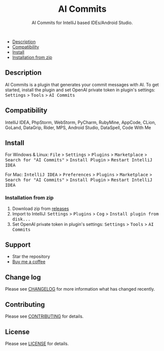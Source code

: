 

[//]: # (<div align="center">)

[//]: # (    <a href="https://plugins.jetbrains.com/plugin/19411-gitlab-template-lint">)

[//]: # (        <img src="./src/main/resources/META-INF/pluginIcon.svg" width="200" height="200" alt="logo"/>)

[//]: # (    </a>)

[//]: # (</div>)
<h1 align="center">AI Commits</h1>
<p align="center">AI Commits for IntelliJ based IDEs/Android Studio.</p>

[//]: # (<p align="center">)

[//]: # (<a href="https://actions-badge.atrox.dev/Blarc/gitlab-lint-plugin/goto?ref=main"><img alt="Build Status" src="https://img.shields.io/endpoint.svg?url=https%3A%2F%2Factions-badge.atrox.dev%2FBlarc%2Fgitlab-lint-plugin%2Fbadge%3Fref%3Dmain&style=flat" /></a>)

[//]: # (<a href="https://plugins.jetbrains.com/plugin/19411-gitlab-template-lint"><img src="https://img.shields.io/jetbrains/plugin/r/stars/19411?style=flat-square"></a>)

[//]: # (<a href="https://plugins.jetbrains.com/plugin/19411-gitlab-template-lint"><img src="https://img.shields.io/jetbrains/plugin/d/19411-gitlab-template-lint.svg?style=flat-square"></a>)

[//]: # (<a href="https://plugins.jetbrains.com/plugin/19411-gitlab-template-lint"><img src="https://img.shields.io/jetbrains/plugin/v/19411-gitlab-template-lint.svg?style=flat-square"></a>)

[//]: # (</p>)
<br>

- [Description](#description)
- [Compatibility](#compatibility)
- [Install](#install)
- [Installation from zip](#installation-from-zip)

[//]: # (- [Features]&#40;#features&#41;)
[//]: # (- [Demo]&#40;#demo&#41;)

## Description
AI Commits is a plugin that generates your commit messages with AI. To get started, 
install the plugin and set OpenAI private token in plugin's settings:
<kbd>Settings</kbd> > <kbd>Tools</kbd> > <kbd>AI Commits</kbd>

## Compatibility
IntelliJ IDEA, PhpStorm, WebStorm, PyCharm, RubyMine, AppCode, CLion, GoLand, DataGrip, Rider, MPS, Android Studio, DataSpell, Code With Me

[//]: # (## Install)

[//]: # (<a href="https://plugins.jetbrains.com/embeddable/install/19411">)

[//]: # (    <img src="https://user-images.githubusercontent.com/12044174/123105697-94066100-d46a-11eb-9832-338cdf4e0612.png" width="300"/>)

[//]: # (</a>)

[//]: # (Or you could install it inside your IDE:)

## Install

For Windows & Linux: <kbd>File</kbd> > <kbd>Settings</kbd> > <kbd>Plugins</kbd> > <kbd>Marketplace</kbd> > <kbd>Search for "AI Commits"</kbd> > <kbd>Install Plugin</kbd> > <kbd>Restart IntelliJ IDEA</kbd>

For Mac: <kbd>IntelliJ IDEA</kbd> > <kbd>Preferences</kbd> > <kbd>Plugins</kbd> > <kbd>Marketplace</kbd> > <kbd>Search for "AI Commits"</kbd> > <kbd>Install Plugin</kbd>  > <kbd>Restart IntelliJ IDEA</kbd>


### Installation from zip
1. Download zip from [releases](https://github.com/Blarc/gitlab-lint-plugin/releases)
2. Import to IntelliJ: <kbd>Settings</kbd> > <kbd>Plugins</kbd> > <kbd>Cog</kbd> > <kbd>Install plugin from disk...</kbd>
3. Set OpenAI private token in plugin's settings: <kbd>Settings</kbd> > <kbd>Tools</kbd> > <kbd>AI Commits</kbd>

[//]: # (## Demo)

[//]: # ()
[//]: # (![demo.gif]&#40;./screenshots/plugin2.gif&#41;)

## Support

* Star the repository
* [Buy me a coffee](https://ko-fi.com/blarc)

[//]: # (* [Rate the plugin]&#40;https://plugins.jetbrains.com/plugin/19411-gitlab-template-lint&#41;)

[//]: # (* [Share the plugin]&#40;https://plugins.jetbrains.com/plugin/19411-gitlab-template-lint&#41;)


## Change log

Please see [CHANGELOG](CHANGELOG.md) for more information what has changed recently.

## Contributing

Please see [CONTRIBUTING](CONTRIBUTING.md) for details.

## License

Please see [LICENSE](LICENSE) for details.
